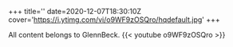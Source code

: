 +++
title=''
date=2020-12-07T18:30:10Z
cover='https://i.ytimg.com/vi/o9WF9zOSQro/hqdefault.jpg'
+++

All content belongs to GlennBeck.
{{< youtube o9WF9zOSQro >}}
